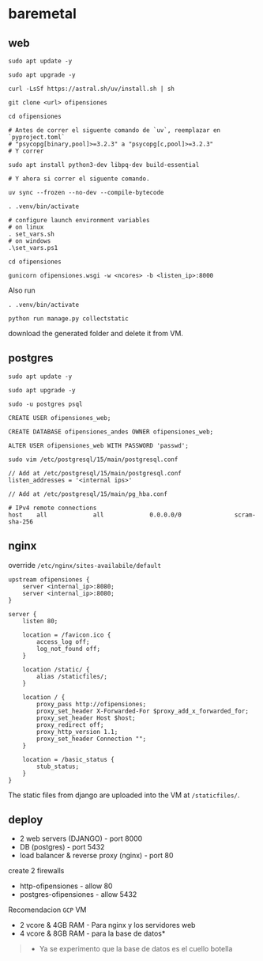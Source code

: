 # baremetal

## web

```
sudo apt update -y

sudo apt upgrade -y

curl -LsSf https://astral.sh/uv/install.sh | sh

git clone <url> ofipensiones

cd ofipensiones

# Antes de correr el siguente comando de `uv`, reemplazar en `pyproject.toml`
# "psycopg[binary,pool]>=3.2.3" a "psycopg[c,pool]>=3.2.3"
# Y correr

sudo apt install python3-dev libpq-dev build-essential

# Y ahora si correr el siguente comando.

uv sync --frozen --no-dev --compile-bytecode

. .venv/bin/activate

# configure launch environment variables
# on linux
. set_vars.sh
# on windows
.\set_vars.ps1

cd ofipensiones

gunicorn ofipensiones.wsgi -w <ncores> -b <listen_ip>:8000
```

Also run 

```
. .venv/bin/activate

python run manage.py collectstatic
```

download the generated folder and delete it from VM.

## postgres

```
sudo apt update -y

sudo apt upgrade -y

sudo -u postgres psql

CREATE USER ofipensiones_web;

CREATE DATABASE ofipensiones_andes OWNER ofipensiones_web;

ALTER USER ofipensiones_web WITH PASSWORD 'passwd';
```

```
sudo vim /etc/postgresql/15/main/postgresql.conf

// Add at /etc/postgresql/15/main/postgresql.conf
listen_addresses = '<internal ips>'
```

```
// Add at /etc/postgresql/15/main/pg_hba.conf

# IPv4 remote connections
host    all             all             0.0.0.0/0               scram-sha-256
```

## nginx

override `/etc/nginx/sites-availabile/default`

```
upstream ofipensiones {
    server <internal_ip>:8080;
    server <internal_ip>:8080;
}

server {
    listen 80;

    location = /favicon.ico { 
        access_log off; 
        log_not_found off; 
    }

    location /static/ {
        alias /staticfiles/;
    }

    location / {
        proxy_pass http://ofipensiones;
        proxy_set_header X-Forwarded-For $proxy_add_x_forwarded_for;
        proxy_set_header Host $host;
        proxy_redirect off;
        proxy_http_version 1.1;
        proxy_set_header Connection "";
    }

    location = /basic_status {
        stub_status;
    }
}
```

The static files from django are uploaded into the VM at `/staticfiles/`.

## deploy

- 2 web servers (DJANGO) - port 8000
- DB (postgres) - port 5432
- load balancer & reverse proxy (nginx) - port 80

create 2 firewalls

- http-ofipensiones - allow 80
- postgres-ofipensiones - allow 5432

Recomendacion `GCP` VM

- 2 vcore & 4GB RAM - Para nginx y los servidores web
- 4 vcore & 8GB RAM - para la base de datos*

> * Ya se experimento que la base de datos es el cuello botella

